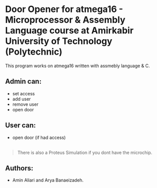 # Door Opener for atmega16 - Microprocessor & Assembly Language course at Amirkabir University of Technology (Polytechnic)
This program works on atmega16 written with assmebly language & C.

## Admin can:
 + set access
 + add user
 + remove user
 + open door
 
## User can:
  + open door (if had access)<br><br>
  
  
  > There is also a Proteus Simulation if you dont have the microchip.

## Authors:
- Amin Aliari and Arya Banaeizadeh.

